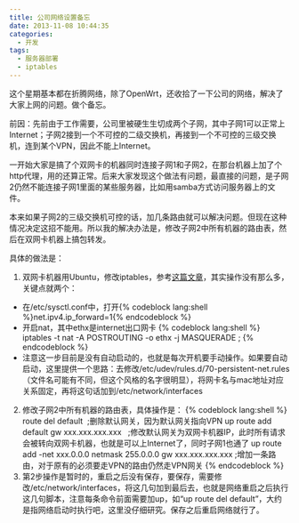 ```yaml
---
title: 公司网络设置备忘
date: 2013-11-08 10:44:35
categories:
  - 开发
tags:
  - 服务器部署
  - iptables
---
```

这个星期基本都在折腾网络，除了OpenWrt，还收拾了一下公司的网络，解决了大家上网的问题。做个备忘。

前因：先前由于工作需要，公司里被硬生生切成两个子网，其中子网1可以正常上Internet；子网2接到一个不可控的二级交换机，再接到一个不可控的三级交换机，连到某个VPN，因此不能上Internet。

一开始大家是搞了个双网卡的机器同时连接子网1和子网2，在那台机器上加了个http代理，用的还算正常。后来大家发现这个做法有问题，最直接的问题，是子网2仍然不能连接子网1里面的某些服务器，比如用samba方式访问服务器上的文件。

本来如果子网2的三级交换机可控的话，加几条路由就可以解决问题。但现在这种情况决定这招不能用。所以我的解决办法是，修改子网2中所有机器的路由表，然后在双网卡机器上搞包转发。

具体的做法是：

1. 双网卡机器用Ubuntu，修改iptables，参考[这篇文章](http://os.51cto.com/art/200912/170116.htm)，其实操作没有那么多，关键点就两个：
  * 在/etc/sysctl.conf中，打开{% codeblock lang:shell %}net.ipv4.ip_forward=1{% endcodeblock %}
  * 开启nat，其中ethx是internet出口网卡
  {% codeblock lang:shell %}
  iptables -t nat -A POSTROUTING -o ethx -j MASQUERADE ;
  {% endcodeblock %}
  * 注意这一步目前是没有自动启动的，也就是每次开机要手动操作。如果要自动启动，这里提供一个思路：去修改/etc/udev/rules.d/70-persistent-net.rules（文件名可能有不同，但这个风格的名字很明显），将网卡名与mac地址对应关系固定，再将这句话加到/etc/network/interfaces
2. 修改子网2中所有机器的路由表，具体操作是：
  {% codeblock lang:shell %}
  route del default  ;删除默认网关，因为默认网关指向VPN
  up route add default gw xxx.xxx.xxx.xxx   ;修改默认网关为双网卡机器IP，此时所有请求会被转向双网卡机器，也就是可以上Internet了，同时子网1也通了
  up route add -net xxx.0.0.0 netmask 255.0.0.0 gw xxx.xxx.xxx.xxx ;增加一条路由，对于原有的必须要走VPN的路由仍然走VPN网关
  {% endcodeblock %}
3. 第2步操作是暂时的，重启之后没有保存，要保存，需要修改/etc/network/interfaces，将这几句加到最后去，也就是网络重启之后执行这几句脚本，注意每条命令前面需要加up，如“up route del default”，大约是指网络启动时执行吧，这里没仔细研究。保存之后重启网络就行了。
